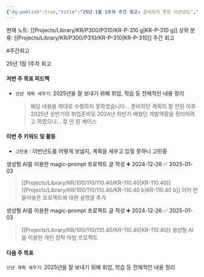 ```yaml
---
{"dg-publish":true,"title":"25년 1월 1주차 주간 회고: 준비하지 못한 이번년도","description":"이번 년도를 어떻게 보낼지, 작년을 어떻게 보냈는지를 정리하는 1주가 됐었어야 했는데 제대로 수행을 못했습니다.","permalink":"/projects/library/kr/p300/p310/kr-p-310-g/","dgPassFrontmatter":true,"noteIcon":"0","created":"2025-01-01T22:43:09.017+09:00","updated":"2025-01-10T23:13:31.672+09:00"}
---
```


현재 노트: [[Projects/Library/KR/P300/P310/KR-P-310 g\|KR-P-310 g]] 
상위 분류: [[Projects/Library/KR/P300/P310/KR-P-310\|KR-P-310]] 주간 회고

#주간회고

25년 1월 1주차  회고


#### 저번 주 목표 피드백
- `신년 계획 세우기`: 2025년을 잘 보내기 위해 취업, 학습 등 전체적인 내용 정리
  > 해당 내용을 제대로 수행하지 못하였습니다... 준비하던 계획이 잘 안된 이후 2025년 상반기의 취업준비및 2024년 하반기 배웠던 개발역량을 정리하려고 하였으나... 잘 안 된 케이스

#### 이번 주 키워드 및 활동
- `고민중` : 이번년도를 어떻게 보낼지, 계획을 세우고 있질 못하니 고민중

생성형 AI를 이용한 magic-prompt  프로젝트 글  작성 ➕ 2024-12-26 ✅ 2025-01-03
> [[Projects/Library/KR/100/110/110.40/KR-110.40\|KR-110.40]] [[Projects/Library/KR/100/110/110.40/KR-110.40 b\|KR-110.40 b]]  이미 만들어놓은 프로젝트에 대한 설명글 추가

생성형 AI를 이용한 magic-prompt  프로젝트 글  작성 ➕ 2024-12-26 ✅ 2025-01-03
>  [[Projects/Library/KR/100/110/110.40/KR-110.40\|KR-110.40]]  생성형 AI를 이용한 개인 창작 마법 프로젝트


#### 다음 주 목표
`신년 계획 세우기`: 2025년을 잘 보내기 위해 취업, 학습 등 전체적인 내용 정리



